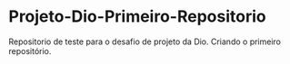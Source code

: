 # Projeto-Dio-Primeiro-Repositorio
Repositorio de teste para o desafio de projeto da Dio. Criando o primeiro repositório.
